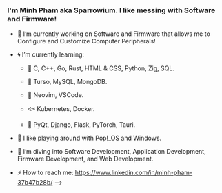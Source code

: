 ### I'm Minh Pham aka Sparrowium. I like messing with Software and Firmware!

- 🌊 I’m currently working on Software and Firmware that allows me to Configure and Customize Computer Peripherals!
- 🌀 I’m currently learning:

     - 🐳 C, C++, Go, Rust, HTML & CSS, Python, Zig, SQL.

     - 🐋 Turso, MySQL, MongoDB.
  
     - 🐬 Neovim, VSCode.
  
     - 🐟 Kubernetes, Docker.
  
     - 🐠 PyQt, Django, Flask, PyTorch, Tauri.
       
- 🐙 I like playing around with Pop!_OS and Windows.
- 🐢 I’m diving into Software Development, Application Development, Firmware Development, and Web Development. 
- ⚡ How to reach me: https://www.linkedin.com/in/minh-pham-37b47b28b/
-->
 
